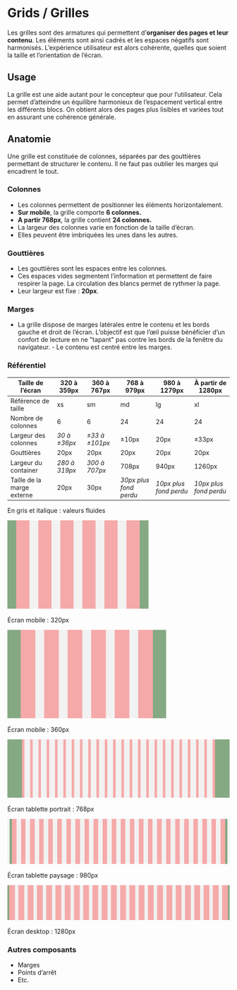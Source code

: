 # Grids / Grilles

Les grilles sont des armatures qui permettent d’**organiser des pages et leur contenu**. Les éléments sont ainsi cadrés et les espaces négatifs sont harmonisés. L’expérience utilisateur est alors cohérente, quelles que soient la taille et l’orientation de l’écran.



## Usage

La grille est une aide autant pour le concepteur que pour l’utilisateur. Cela permet d’atteindre un équilibre harmonieux de l’espacement vertical entre les différents blocs. On obtient alors des pages plus lisibles et variées tout en assurant une cohérence générale.

## Anatomie

Une grille est constituée de colonnes, séparées par des gouttières permettant de structurer le contenu. Il ne faut pas oublier les marges qui encadrent le tout.


### Colonnes

- Les colonnes permettent de positionner les éléments horizontalement.
- **Sur mobile**, la grille comporte **6 colonnes.**
- **A partir 768px**, la grille contient **24 colonnes.**
- La largeur des colonnes varie en fonction de la taille d’écran.
- Elles peuvent être imbriquées les unes dans les autres.


### Gouttières

- Les gouttières sont les espaces entre les colonnes.
- Ces espaces vides segmentent l’information et permettent de faire respirer la page. La circulation des blancs permet de rythmer la page.
- Leur largeur est fixe : **20px**.

### Marges
- La grille dispose de marges latérales entre le contenu et les bords gauche et droit de l’écran. L’objectif est que l’œil puisse bénéficier d’un confort de lecture en ne "tapant" pas contre les bords de la fenêtre du navigateur.
- Le contenu est centré entre les marges.

### Référentiel

<div class="tableau-grille">

Taille de l’écran | 320 à 359px | 360 à 767px | 768 à 979px | 980 à 1279px | À partir de 1280px
------------ | ------------- | ------------- | ------------- | ------------- | -------------
Référence de taille | xs | sm | md | lg | xl
Nombre de colonnes | 6 | 6 | 24 | 24 | 24
Largeur des colonnes | *30 à ±36px* | *±33 à ±101px* | ±10px | 20px | ±33px
Gouttières | 20px | 20px | 20px | 20px | 20px
Largeur du container  | *280 à 319px*  |  *300 à 707px*  | 708px | 940px  | 1260px
Taille de la marge externe | 20px | 30px | *30px plus fond perdu* | *10px plus fond perdu* | *10px plus fond perdu*

<p class="legende">En gris et italique&nbsp;: valeurs fluides</p>

</div>

<div class="do-dont">
<div class="do">

![grid__320](design/grid__320.png)
<p class="legende">Écran mobile&nbsp;: 320px</p>

![grid__360](design/grid__360.png)
<p class="legende">Écran mobile&nbsp;: 360px</p>

![grid__768](design/grid__768.png)
<p class="legende">Écran tablette portrait&nbsp;: 768px</p>

![grid__940](design/grid__940.png)
<p class="legende">Écran tablette paysage&nbsp;: 980px</p>

![grid__1260](design/grid__1260.png)
<p class="legende">Écran desktop&nbsp;: 1280px</p>

### Autres composants
- Marges
- Points d’arrêt
- Etc.
